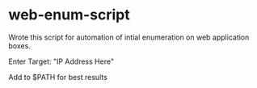 # web-enum-script
Wrote this script for automation of intial enumeration on web application boxes. 

Enter Target: "IP Address Here"

Add to $PATH for best results
